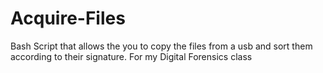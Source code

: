 # Acquire-Files
Bash Script that allows the you to copy the files from a usb and sort them according to their signature. For my Digital Forensics class
